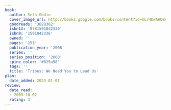 ```yaml
---
book:
  author: Seth Godin
  cover_image_url: http://books.google.com/books/content?id=hL74DwAAQBAJ&printsec=frontcover&img=1&zoom=1&edge=curl&source=gbs_api
  goodreads: '3828382'
  isbn13: '9781591842330'
  isbn9: '1591842336'
  owned: ''
  pages: '151'
  publication_year: '2008'
  series: ''
  series_position: '2008'
  spine_color: '#825a58'
  tags: ''
  title: 'Tribes: We Need You to Lead Us'
plan:
  date_added: 2023-01-01
review:
  date_read:
  - 2009-10-02
  rating: 3
---
```

